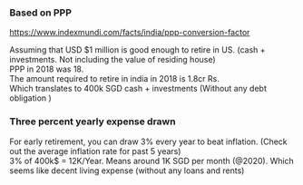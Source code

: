 ### Based on PPP
 https://www.indexmundi.com/facts/india/ppp-conversion-factor  
 
 Assuming that USD $1 million is good enough to retire in US. (cash + investments. Not including the value of residing house)  
 PPP in 2018 was 18.  
 The amount required to retire in india in 2018 is 1.8cr Rs.  
 Which translates to 400k SGD cash + investments (Without any debt obligation )  
 
 ### Three percent yearly expense drawn
 For early retirement, you can draw 3% every year to beat inflation. (Check out the average inflation rate for past 5 years)  
 3% of 400k$ = 12K/Year. Means around 1K SGD per month (@2020).  Which seems like decent living expense (without any loans and rents)
 

